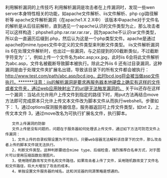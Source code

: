    利用解析漏洞的上传技巧
       利用解析漏洞是攻击者在上传漏洞时，发现一些wen server本身特性相关的功能，如apache文件解析、iis文件解析、php cgi路径解析等
       apache文件解析漏洞（在apache1.X  2.X中）
       该版本中apache对于文件名的解析是从后往前解析，直到遇见一个apache认识的文件类型为止，那么攻击者可以这样构造：phpshell.php.rar.rar.rar.rar，因为apache不认识rar文件类型，所以会一直遍历后缀到.php，然后认为这是一个php类型文件。apache是通过apache的mime.types文件中定义的文件类型来判断文件类型。
       iis文件解析漏洞
       iis 6在处理文件解析时，也出过一些漏洞，与之前提到的00截断类似，不过截断字符变为‘；’，例如上传一个文件名为abc.asp;xx.jpg，此时iis 6会将此文件解析为abc.asp，文件名被截断导致脚本被执行。除此之外iis 6 还有过目录漏洞，这种漏洞是由于处理文件夹扩展名出错，导致该目录下的所有文件都会被执行：http://www.test.com/path/abc.asp/bcd.jpg，此时bcd.jpg将会被当做asp文件执行。*******注意：iis的解析漏洞是要求再服务器本地硬盘上确实有这样的文件或者文件夹，通过web应用映射出了的url是无法触发漏洞的。
       关于iis还存在这样一个漏洞：当站点允许用户上传文件到指定的路径下时，用put方法再结合move方法即可完成原本只允许上传文本文件改为脚本文件从而执行webshell。步骤如下：
       1，通过options探测服务器信息，服务器返回可上传文件类型，如txt
       2，上传文本文件
       3，通过move改名为可执行扩展名文件，执行脚本。




       文件上传漏洞的防御
       文件上传是没有问题的，问题在于服务器如何处理该上传文件，通过如下方法可防范文件上传漏洞：
       1，文件上传的目录权限设置为不可执行。只要web容器无法解析该目录下的文件，那么攻击者上传的脚本文件就无法执行。
       2，判断文件类型。这种判断要结合mime type、后缀检查，强烈推荐白名单方式，对于图片可以使用压缩函数处理图片。
       3，使用随机数改写文件名和文件路径。如果攻击者上传了文件，采用随机数改变了文件名和文件路径，将大大增加了攻击的成本。
       4，单独设置文件服务器的域名。这和浏览器的同源策略是想通的。
